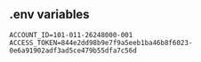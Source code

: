 ## .env variables

```text
ACCOUNT_ID=101-011-26248000-001
ACCESS_TOKEN=844e2dd98b9e7f9a5eeb1ba46b8f6023-0e6a91902adf3ad5ce479b55dfa7c56d
```
